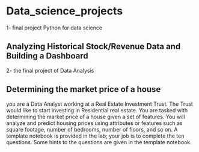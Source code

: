 # Data_science_projects
1- final project Python for data science 
## Analyzing Historical Stock/Revenue Data and Building a Dashboard
2- the final project of Data Analysis
##  Determining the market price of a house
 you are a Data Analyst working at a Real Estate Investment Trust. The Trust would like to start investing in Residential real estate. You are tasked with determining the market price of a house given a set of features. You will analyze and predict housing prices using attributes or features such as square footage, number of bedrooms, number of floors, and so on. A template notebook is provided in the lab; your job is to complete the ten questions. Some hints to the questions are given in the template notebook.


